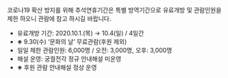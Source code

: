코로나19 확산 방지를 위해 추석연휴기간은 특별 방역기간으로 유료개방 및 관람인원을 제한 하오니 관람에 참고 하시길 바랍니다.
- 유료개방 기간: 2020.10.1.(목) → 10.4(일) / 4일간
- **※** 9.30(수) ‘문화의 날’ 무료관람(후원 제외)
- 일일 제한 관람인원: 6,000명 / 오전: 3,000명, 오후: 3,000명
- 해설 운영: 궁궐전각 정규 안내해설 미운영
- **※** 후원 관람 안내해설 정상 운영
